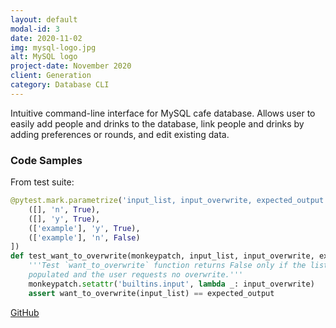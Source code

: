 ```yaml
---
layout: default
modal-id: 3
date: 2020-11-02
img: mysql-logo.jpg
alt: MySQL logo
project-date: November 2020
client: Generation
category: Database CLI
---
```


Intuitive command-line interface for MySQL cafe database. Allows user to easily
add people and drinks to the database, link people and drinks by adding
preferences or rounds, and edit existing data.

### Code Samples

From test suite:

```python
@pytest.mark.parametrize('input_list, input_overwrite, expected_output', [
    ([], 'n', True),
    ([], 'y', True),
    (['example'], 'y', True),
    (['example'], 'n', False)
])
def test_want_to_overwrite(monkeypatch, input_list, input_overwrite, expected_output):
    '''Test `want_to_overwrite` function returns False only if the list is
    populated and the user requests no overwrite.'''
    monkeypatch.setattr('builtins.input', lambda _: input_overwrite)
    assert want_to_overwrite(input_list) == expected_output
```

<a href="https://github.com/jacobcallear/mybrew">
  <i class="fa fa-fw fa-github"></i>
  GitHub
</a>
